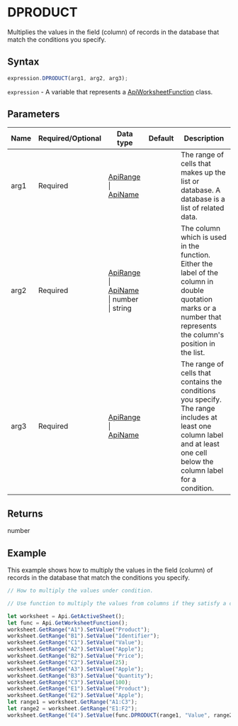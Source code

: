 # DPRODUCT

Multiplies the values in the field (column) of records in the database that match the conditions you specify.

## Syntax

```javascript
expression.DPRODUCT(arg1, arg2, arg3);
```

`expression` - A variable that represents a [ApiWorksheetFunction](../ApiWorksheetFunction.md) class.

## Parameters

| **Name** | **Required/Optional** | **Data type** | **Default** | **Description** |
| ------------- | ------------- | ------------- | ------------- | ------------- |
| arg1 | Required | [ApiRange](../../ApiRange/ApiRange.md) \| [ApiName](../../ApiName/ApiName.md) |  | The range of cells that makes up the list or database. A database is a list of related data. |
| arg2 | Required | [ApiRange](../../ApiRange/ApiRange.md) \| [ApiName](../../ApiName/ApiName.md) \| number \| string |  | The column which is used in the function. Either the label of the column in double quotation marks or a number that represents the column's position in the list. |
| arg3 | Required | [ApiRange](../../ApiRange/ApiRange.md) \| [ApiName](../../ApiName/ApiName.md) |  | The range of cells that contains the conditions you specify. The range includes at least one column label and at least one cell below the column label for a condition. |

## Returns

number

## Example

This example shows how to multiply the values in the field (column) of records in the database that match the conditions you specify.

```javascript editor-xlsx
// How to multiply the values under condition.

// Use function to multiply the values from columns if they satisfy a condition.

let worksheet = Api.GetActiveSheet();
let func = Api.GetWorksheetFunction();
worksheet.GetRange("A1").SetValue("Product");
worksheet.GetRange("B1").SetValue("Identifier");
worksheet.GetRange("C1").SetValue("Value");
worksheet.GetRange("A2").SetValue("Apple");
worksheet.GetRange("B2").SetValue("Price");
worksheet.GetRange("C2").SetValue(25);
worksheet.GetRange("A3").SetValue("Apple");
worksheet.GetRange("B3").SetValue("Quantity");
worksheet.GetRange("C3").SetValue(100);
worksheet.GetRange("E1").SetValue("Product");
worksheet.GetRange("E2").SetValue("Apple");
let range1 = worksheet.GetRange("A1:C3");
let range2 = worksheet.GetRange("E1:F2");
worksheet.GetRange("E4").SetValue(func.DPRODUCT(range1, "Value", range2));
```
